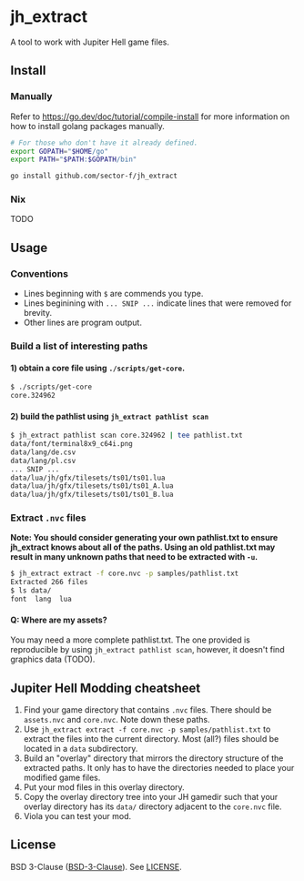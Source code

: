 # jh_extract

A tool to work with Jupiter Hell game files.

## Install

### Manually

Refer to https://go.dev/doc/tutorial/compile-install for more information on
how to install golang packages manually.

```bash
# For those who don't have it already defined.
export GOPATH="$HOME/go"
export PATH="$PATH:$GOPATH/bin"

go install github.com/sector-f/jh_extract
```

### Nix

TODO

## Usage

### Conventions

- Lines beginning with `$` are commends you type.
- Lines beginining with `... SNIP ...` indicate lines that were removed for
  brevity.
- Other lines are program output.

### Build a list of interesting paths

#### 1) obtain a core file using `./scripts/get-core`.

```bash
$ ./scripts/get-core
core.324962
```

#### 2) build the pathlist using `jh_extract pathlist scan`

```bash
$ jh_extract pathlist scan core.324962 | tee pathlist.txt
data/font/terminal8x9_c64i.png
data/lang/de.csv
data/lang/pl.csv
... SNIP ...
data/lua/jh/gfx/tilesets/ts01/ts01.lua
data/lua/jh/gfx/tilesets/ts01/ts01_A.lua
data/lua/jh/gfx/tilesets/ts01/ts01_B.lua
```

### Extract `.nvc` files

**Note: You should consider generating your own pathlist.txt to ensure
jh_extract knows about all of the paths.  Using an old pathlist.txt may result
in many unknown paths that need to be extracted with `-u`.**

```bash
$ jh_extract extract -f core.nvc -p samples/pathlist.txt
Extracted 266 files
$ ls data/
font  lang  lua
```

#### Q: Where are my assets?

You may need a more complete pathlist.txt.  The one provided is reproducible by
using `jh_extract pathlist scan`, however, it doesn't find graphics data
(TODO).

## Jupiter Hell Modding cheatsheet

1. Find your game directory that contains `.nvc` files.  There should be
   `assets.nvc` and `core.nvc`.  Note down these paths.
2. Use `jh_extract extract -f core.nvc -p samples/pathlist.txt` to extract the
   files into the current directory.  Most (all?) files should be located in a
   `data` subdirectory.
3. Build an "overlay" directory that mirrors the directory structure of the
   extracted paths.  It only has to have the directories needed to place your
   modified game files.
4. Put your mod files in this overlay directory.
5. Copy the overlay directory tree into your JH gamedir such that your overlay
   directory has its `data/` directory adjacent to the `core.nvc` file.
6. Viola you can test your mod.

## License

BSD 3-Clause ([BSD-3-Clause](https://spdx.org/licenses/BSD-3-Clause.html)).
See [LICENSE](./LICENSE).
